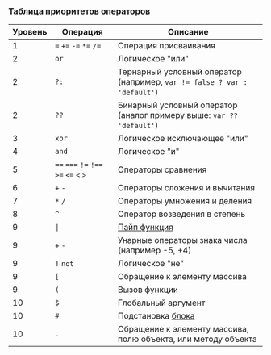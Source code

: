 ### Таблица приоритетов операторов

|Уровень|Операция|Описание|
|---|---|---|
|1|`=` `+=` `-=` `*=` `/=`|Операция присваивания|
|2|`or`|Логическое "или"|
|2|`?:`|Тернарный условный оператор (например, `var != false ? var : 'default'`)|
|2|`??`|Бинарный условный оператор (аналог примеру выше: `var ?? 'default'`)|
|3|`xor`|Логическое исключающее "или"|
|4|`and`|Логическое "и"|
|5|`==` `===` `!=` `!==` `>=` `<=` `<` `>`|Операторы сравнения|
|6|`+` `-`|Операторы сложения и вычитания|
|7|`*` `/`|Операторы умножения и деления|
|8|`^`|Оператор возведения в степень|
|9|`\|`|[Пайп функция](pipe-functions.md)|
|9|`+` `-`|Унарные операторы знака числа (например -5, +4)|
|9|`!` `not`|Логическое "не"|
|9|`[`|Обращение к элементу массива|
|9|`(`|Вызов функции|
|10|`$`|Глобальный аргумент|
|10|`#`|Подстановка [блока](constructions/block.md)|
|10|`.`|Обращение к элементу массива, полю объекта, или методу объекта|
